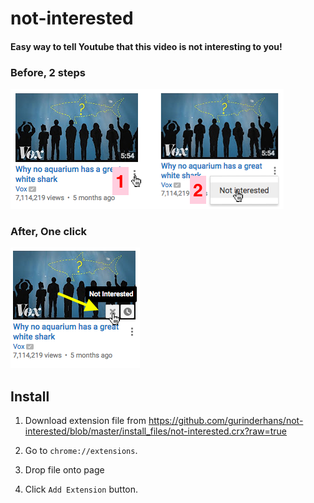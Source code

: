 # not-interested
#### Easy way to tell Youtube that this video is not interesting to you!

### Before, 2 steps
<img src="screenshots/before.png" />

### After, One click
<img src="screenshots/after.png" />


## Install
1. Download extension file from https://github.com/gurinderhans/not-interested/blob/master/install_files/not-interested.crx?raw=true

2. Go to `chrome://extensions`.

3. Drop file onto page

4. Click `Add Extension` button.
